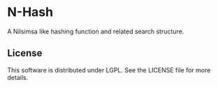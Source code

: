# N-Hash

A Nilsimsa like hashing function and related search structure.

## License

This software is distributed under LGPL. See the LICENSE file for more details.
